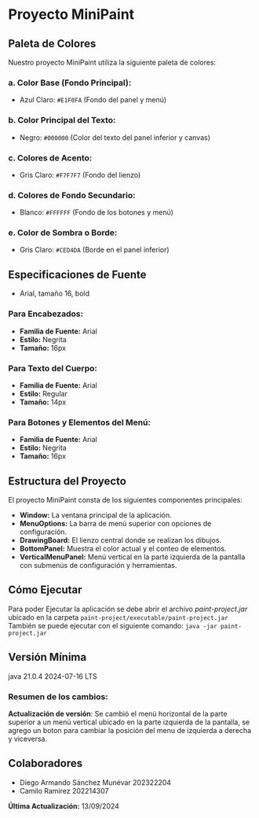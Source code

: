 # Proyecto MiniPaint

## Paleta de Colores

Nuestro proyecto MiniPaint utiliza la siguiente paleta de colores:

### a. Color Base (Fondo Principal):
- Azul Claro: `#E1F0FA` (Fondo del panel y menú)

### b. Color Principal del Texto:
- Negro: `#000000` (Color del texto del panel inferior y canvas)

### c. Colores de Acento:
- Gris Claro: `#F7F7F7` (Fondo del lienzo)

### d. Colores de Fondo Secundario:
- Blanco: `#FFFFFF` (Fondo de los botones y menú)

### e. Color de Sombra o Borde:
- Gris Claro: `#CED4DA` (Borde en el panel inferior)

## Especificaciones de Fuente
- Arial, tamaño 16, bold

### Para Encabezados:
- **Familia de Fuente:** Arial  
- **Estilo:** Negrita  
- **Tamaño:** 16px  

### Para Texto del Cuerpo:
- **Familia de Fuente:** Arial  
- **Estilo:** Regular  
- **Tamaño:** 14px  

### Para Botones y Elementos del Menú:
- **Familia de Fuente:** Arial  
- **Estilo:** Negrita  
- **Tamaño:** 16px  

## Estructura del Proyecto

El proyecto MiniPaint consta de los siguientes componentes principales:

- **Window:** La ventana principal de la aplicación.
- **MenuOptions:** La barra de menú superior con opciones de configuración.
- **DrawingBoard:** El lienzo central donde se realizan los dibujos.
- **BottomPanel:** Muestra el color actual y el conteo de elementos.
- **VerticalMenuPanel:** Menú vertical en la parte izquierda de la pantalla con submenús de configuración y herramientas.

## Cómo Ejecutar
Para poder Ejecutar la aplicación se debe abrir el archivo *paint-project.jar* 
ubicado en la carpeta  `paint-project/executable/paint-project.jar` 
También se puede ejecutar con el siguiente comando: ```java -jar paint-project.jar```

## Versión Mínima
java 21.0.4 2024-07-16 LTS

### Resumen de los cambios:  
**Actualización de versión**: Se cambió el menú horizontal de la parte superior a un menú vertical ubicado en la parte izquierda de la pantalla, se agrego un boton para cambiar la posición del menu de izquierda a derecha y viceversa.

## Colaboradores

- Diego Armando Sánchez Munévar 202322204
- Camilo Ramirez 202214307

**Última Actualización:** 13/09/2024
